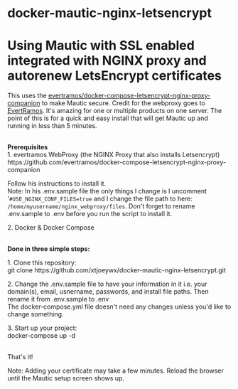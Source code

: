  # docker-mautic-nginx-letsencrypt
 # Using Mautic with SSL enabled integrated with NGINX proxy and autorenew LetsEncrypt certificates
 <p>This uses the
  <a href="https://github.com/evertramos/docker-compose-letsencrypt-nginx-proxy-companion">evertramos/docker-compose-letsencrypt-nginx-proxy-companion</a> to
  make Mautic secure. Credit for the webproxy goes to <a href="https://github.com/evertramos">EvertRamos</a>.
  It's amazing for one or multiple products on one server. The
  point of this is for a quick and easy install that will get
  Mautic up and running in less than 5 minutes.
</p>
<p>
  <br />
  <strong>Prerequisites</strong><br />
  1. evertramos WebProxy (the NGINX Proxy that also installs
  Letsencrypt)<br />
  https://github.com/evertramos/docker-compose-letsencrypt-nginx-proxy-companion<br />

  Follow his instructions to install it.<br />
  Note: In his .env.sample file the only things I change is I
  uncomment '`#USE_NGINX_CONF_FILES=true` and I change the
  file path to here: `/home/myusername/nginx_webproxy/files`. Don't forget to rename .env.sample to .env before you run the
  script to install it.
</p>
<p>
  2. Docker &amp; Docker Compose
</p>
<p>
  <br />
  <strong>Done in three simple steps:</strong>
</p>
<p>
  1. Clone this repository:<br />
  git clone https://github.com/xtjoeywx/docker-mautic-nginx-letsencrypt.git
</p>
<p>
  2. Change the .env.sample file to have your information in it i.e. your
  domain(s), email, usnername, passwords, and install file paths.
  Then rename it from .env.sample to .env<br />
  The docker-compose.yml file doesn't
  need any changes unless you'd like to change something.
</p>
<p>
  3. Start up your project:<br />
  docker-compose up -d
</p>
<p>
  <br />
  That's it!
</p>
<p>
  Note: Adding your certificate may take a few minutes. Reload the
  browser until the Mautic setup screen shows up.
</p>

